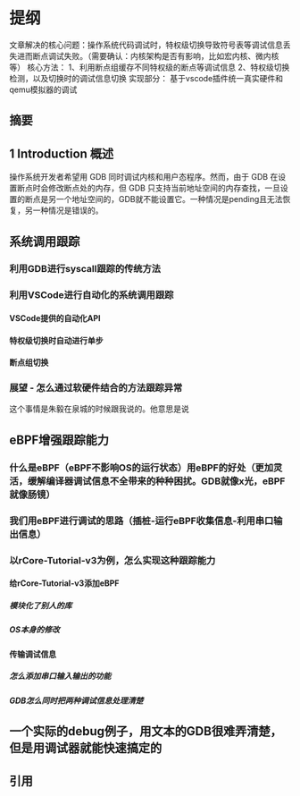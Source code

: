 # 提纲

文章解决的核心问题：操作系统代码调试时，特权级切换导致符号表等调试信息丢失进而断点调试失败。（需要确认：内核架构是否有影响，比如宏内核、微内核等）
核心方法：
1、利用断点组缓存不同特权级的断点等调试信息
2、特权级切换检测，以及切换时的调试信息切换
实现部分：
基于vscode插件统一真实硬件和qemu模拟器的调试

## 摘要



## 1 Introduction 概述

操作系统开发者希望用 GDB 同时调试内核和用户态程序。然而，由于 GDB 在设置断点时会修改断点处的内存，但 GDB 只支持当前地址空间的内存查找，一旦设置的断点是另一个地址空间的，GDB就不能设置它。一种情况是pending且无法恢复，另一种情况是错误的。

## 系统调用跟踪

### 利用GDB进行syscall跟踪的传统方法

### 利用VSCode进行自动化的系统调用跟踪

#### VSCode提供的自动化API

#### 特权级切换时自动进行单步

#### 断点组切换

### 展望 - 怎么通过软硬件结合的方法跟踪异常

这个事情是朱毅在泉城的时候跟我说的。他意思是说

## eBPF增强跟踪能力

### 什么是eBPF（eBPF不影响OS的运行状态）用eBPF的好处（更加灵活，缓解编译器调试信息不全带来的种种困扰。GDB就像x光，eBPF就像肠镜）

### 我们用eBPF进行调试的思路（插桩-运行eBPF收集信息-利用串口输出信息）

### 以rCore-Tutorial-v3为例，怎么实现这种跟踪能力

#### 给rCore-Tutorial-v3添加eBPF

##### 模块化了别人的库

##### OS本身的修改

#### 传输调试信息

##### 怎么添加串口输入输出的功能

##### GDB怎么同时把两种调试信息处理清楚

## 一个实际的debug例子，用文本的GDB很难弄清楚，但是用调试器就能快速搞定的

## 引用
